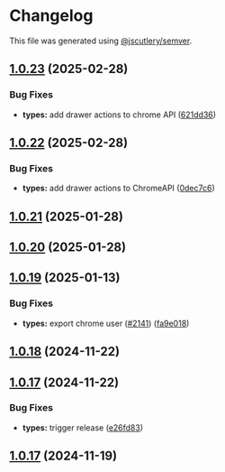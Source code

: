 # Changelog

This file was generated using [@jscutlery/semver](https://github.com/jscutlery/semver).

## [1.0.23](https://github.com/RedHatInsights/frontend-components/compare/@redhat-cloud-services/types-1.0.22...@redhat-cloud-services/types-1.0.23) (2025-02-28)


### Bug Fixes

* **types:** add drawer actions to chrome API ([621dd36](https://github.com/RedHatInsights/frontend-components/commit/621dd3617dd47de9d2e09d8345ffd3d636420c99))

## [1.0.22](https://github.com/RedHatInsights/frontend-components/compare/@redhat-cloud-services/types-1.0.21...@redhat-cloud-services/types-1.0.22) (2025-02-28)


### Bug Fixes

* **types:** add drawer actions to ChromeAPI ([0dec7c6](https://github.com/RedHatInsights/frontend-components/commit/0dec7c6ccfb28d4c502505ae24b5e24b18e37dc4))

## [1.0.21](https://github.com/RedHatInsights/frontend-components/compare/@redhat-cloud-services/types-1.0.20...@redhat-cloud-services/types-1.0.21) (2025-01-28)

## [1.0.20](https://github.com/RedHatInsights/frontend-components/compare/@redhat-cloud-services/types-1.0.19...@redhat-cloud-services/types-1.0.20) (2025-01-28)

## [1.0.19](https://github.com/RedHatInsights/frontend-components/compare/@redhat-cloud-services/types-1.0.18...@redhat-cloud-services/types-1.0.19) (2025-01-13)


### Bug Fixes

* **types:** export chrome user ([#2141](https://github.com/RedHatInsights/frontend-components/issues/2141)) ([fa9e018](https://github.com/RedHatInsights/frontend-components/commit/fa9e01870b828a8f96bb622050ef411a5fd13e7c))

## [1.0.18](https://github.com/RedHatInsights/frontend-components/compare/@redhat-cloud-services/types-1.0.17...@redhat-cloud-services/types-1.0.18) (2024-11-22)

## [1.0.17](https://github.com/RedHatInsights/frontend-components/compare/@redhat-cloud-services/types-1.0.16...@redhat-cloud-services/types-1.0.17) (2024-11-22)


### Bug Fixes

* **types:** trigger release ([e26fd83](https://github.com/RedHatInsights/frontend-components/commit/e26fd8367f312b8515b0728f32f6972959385292))

## [1.0.17](https://github.com/RedHatInsights/frontend-components/compare/@redhat-cloud-services/types-1.0.16...@redhat-cloud-services/types-1.0.17) (2024-11-19)
